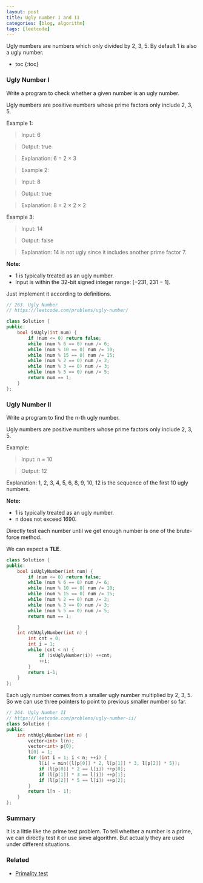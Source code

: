 ```yaml
---
layout: post
title: Ugly number I and II
categories: [blog, algorithm]
tags: [leetcode]
---
```


Ugly numbers are numbers which only divided by 2, 3, 5. By default 1 is also a ugly number.

+ toc
{:toc}

### Ugly Number I

Write a program to check whether a given number is an ugly number.

Ugly numbers are positive numbers whose prime factors only include 2, 3, 5.

Example 1:

> Input: 6

> Output: true

> Explanation: 6 = 2 × 3

> Example 2:

> Input: 8

> Output: true

> Explanation: 8 = 2 × 2 × 2

Example 3:

> Input: 14

> Output: false

> Explanation: 14 is not ugly since it includes another prime factor 7.

**Note:**

+ 1 is typically treated as an ugly number.
+ Input is within the 32-bit signed integer range: [−231,  231 − 1].

Just implement it according to definitions.

```cpp
// 263. Ugly Number
// https://leetcode.com/problems/ugly-number/

class Solution {
public:
    bool isUgly(int num) {
        if (num <= 0) return false;
        while (num % 6 == 0) num /= 6;
        while (num % 10 == 0) num /= 10;
        while (num % 15 == 0) num /= 15;
        while (num % 2 == 0) num /= 2;
        while (num % 3 == 0) num /= 3;
        while (num % 5 == 0) num /= 5;
        return num == 1;
    }
};
```

### Ugly Number II

Write a program to find the n-th ugly number.

Ugly numbers are positive numbers whose prime factors only include 2, 3, 5.

Example:

> Input: n = 10

> Output: 12

Explanation: 1, 2, 3, 4, 5, 6, 8, 9, 10, 12 is the sequence of the first 10 ugly numbers.

**Note:**

+ 1 is typically treated as an ugly number.
+ n does not exceed 1690.

Directly test each number until we get enough number is one of the brute-force method.

We can expect a **TLE**.

```cpp
class Solution {
public:
    bool isUglyNumber(int num) {
        if (num <= 0) return false;
        while (num % 6 == 0) num /= 6;
        while (num % 10 == 0) num /= 10;
        while (num % 15 == 0) num /= 15;
        while (num % 2 == 0) num /= 2;
        while (num % 3 == 0) num /= 3;
        while (num % 5 == 0) num /= 5;
        return num == 1;

    }
    int nthUglyNumber(int n) {
        int cnt = 0;
        int i = 1;
        while (cnt < n) {
            if (isUglyNumber(i)) ++cnt;
            ++i;
        }
        return i-1;
    }
};
```

Each ugly number comes from a smaller ugly number multiplied by 2, 3, 5. So we can use three pointers
to point to previous smaller number so far.

```cpp
// 264. Ugly Number II
// https://leetcode.com/problems/ugly-number-ii/
class Solution {
public:
    int nthUglyNumber(int n) {
        vector<int> l(n);
        vector<int> p{0};
        l[0] = 1;
        for (int i = 1; i < n; ++i) {
            l[i] = min({l[p[0]] * 2, l[p[1]] * 3, l[p[2]] * 5});
            if (l[p[0]] * 2 == l[i]) ++p[0];
            if (l[p[1]] * 3 == l[i]) ++p[1];
            if (l[p[2]] * 5 == l[i]) ++p[2];
        }
        return l[n - 1];
    }
};
```

### Summary

It is a little like the prime test problem. To tell whether a number is a prime, we can directly
test it or use sieve algorithm. But actually they are used under different situations.

### Related

+ [Primality test](/blog/algorithm/primality-test)
